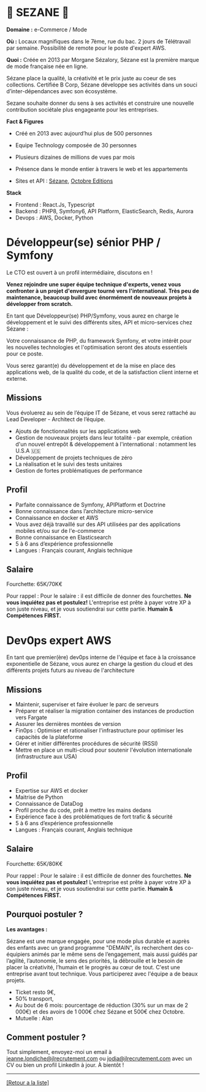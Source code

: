 # 👚 SEZANE 👚

**Domaine :** e-Commerce / Mode

**Où :** Locaux magnifiques dans le 7ème, rue du bac. 2 jours de Télétravail par semaine. Possibilité de remote pour le poste d'expert AWS.

**Quoi :** Créée en 2013 par Morgane Sézalory, Sézane est la première marque de mode française née en ligne.

Sézane place la qualité, la créativité et le prix juste au coeur de ses collections. Certifiée B Corp, Sézane développe ses activités dans un souci d’inter-dépendances avec son écosystème. 

Sezane souhaite donner du sens à ses activités et construire une nouvelle contribution sociétale plus engageante pour les entreprises.  

**Fact & Figures**

* Créé en 2013 avec aujourd’hui plus de 500 personnes
* Equipe Technology composée de 30 personnes
* Plusieurs dizaines de millions de vues par mois
* Présence dans le monde entier à travers le web et les appartements

* Sites et API : <a href="https://www.sezane.com/fr">Sézane</a>, <a href="https://www.octobre-editions.com/fr">Octobre Editions</a>

**Stack**

* Frontend : React.Js, Typescript
* Backend : PHP8, Symfony6, API Platform, ElasticSearch, Redis, Aurora
* Devops : AWS, Docker, Python


# Développeur(se) sénior PHP / Symfony 

Le CTO est ouvert à un profil intermédiaire, discutons en !

**Venez rejoindre une super équipe technique d'experts, venez vous confronter à un projet d'envergure tourné vers l'international. Très peu de maintenance, beaucoup build avec énormément de nouveaux projets à développer from scratch.** 

En tant que Développeur(se) PHP/Symfony, vous aurez en charge le développement et le suivi des différents sites, API et micro-services chez Sézane :

Votre connaissance de PHP, du framework Symfony, et votre intérêt pour les nouvelles technologies et l'optimisation seront des atouts essentiels pour ce poste.

Vous serez garant(e) du développement et de la mise en place des applications web, de la qualité du code, et de la satisfaction client interne et externe.

## Missions

Vous évoluerez au sein de l’équipe IT de Sézane, et vous serez rattaché au Lead Developer - Architect de l’équipe.

* Ajouts de fonctionnalités sur les applications web
* Gestion de nouveaux projets dans leur totalité - par exemple, création d'un nouvel entrepôt & développement à l'international : notamment les U.S.A 🇺🇸
* Développement de projets techniques de zéro 
* La réalisation et le suivi des tests unitaires
* Gestion de fortes problématiques de performance

## Profil

* Parfaite connaissance de Symfony, APIPlatform et Doctrine
* Bonne connaissance dans l’architecture micro-service
* Connaissance en docker et AWS
* Vous avez déjà travaillé sur des API utilisées par des applications mobiles et/ou sur de l'e-commerce
* Bonne connaissance en Elasticsearch
* 5 à 6 ans d’expérience professionnelle
* Langues : Français courant, Anglais technique

## Salaire 

Fourchette: 65K/70K€ 

Pour rappel :  Pour le salaire : il est difficile de donner des fourchettes. **Ne vous inquiétez pas et postulez!** L'entreprise est prête à payer votre XP à son juste niveau, et je vous soutiendrai sur cette partie. **Humain & Compétences FIRST.**


# Dev0ps expert AWS

En tant que premier(ère) dev0ps interne de l'équipe et face à la croissance exponentielle de Sézane, vous aurez en charge la gestion du cloud et des différents projets futurs au niveau de l'architecture

## Missions

* Maintenir, superviser et faire évoluer le parc de serveurs
* Préparer et réaliser la migration container des instances de production vers Fargate
* Assurer les dernières montées de version
* Fin0ps : Optimiser et rationaliser l'infrastructure pour optimiser les capacités de la plateforme
* Gérer et initier différentes procédures de sécurité (RSSI)
* Mettre en place un multi-cloud pour soutenir l'évolution internationale (infrastructure aux USA)

## Profil

* Expertise sur AWS et docker 
* Maitrise de Python
* Connaissance de DataDog
* Profil proche du code, prêt à mettre les mains dedans
* Expérience face à des problématiques de fort trafic & sécurité
* 5 à 6 ans d’expérience professionnelle
* Langues : Français courant, Anglais technique

## Salaire 

Fourchette: 65K/80K€ 

Pour rappel :  Pour le salaire : il est difficile de donner des fourchettes. **Ne vous inquiétez pas et postulez!** L'entreprise est prête à payer votre XP à son juste niveau, et je vous soutiendrai sur cette partie. **Humain & Compétences FIRST.**


## Pourquoi postuler ?

**Les avantages :** 

Sézane est une marque engagée, pour une mode plus durable et auprès des enfants avec un grand programme "DEMAIN", ils recherchent des co-équipiers animés par le même sens de l’engagement, mais aussi guidés par l’agilité, l’autonomie, le sens des priorités, la débrouille et le besoin de placer la créativité, l’humain et le progrès au cœur de tout.
C'est une entreprise avant tout technique. Vous participerez avec l'équipe a de beaux projets.

* Ticket resto 9€, 
* 50% transport, 
* Au bout de 6 mois: pourcentage de réduction (30% sur un max de 2 000€) et des avoirs de 1 000€ chez Sézane et 500€ chez Octobre.
* Mutuelle : Alan



## Comment postuler ?

Tout simplement, envoyez-moi un email à jeanne.londiche@jlrecrutement.com ou jodia@jlrecrutement.com avec un CV ou bien un profil LinkedIn à jour. À bientôt ! 

----
<a href="https://github.com/jlondiche/job-board-php/blob/master/README.md">[Retour a la liste]</a>
